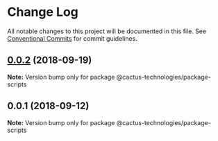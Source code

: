 # Change Log

All notable changes to this project will be documented in this file.
See [Conventional Commits](https://conventionalcommits.org) for commit guidelines.

<a name="0.0.2"></a>
## [0.0.2](https://github.com/CactusTechnologies/cactus-utils/compare/@cactus-technologies/package-scripts@0.0.1...@cactus-technologies/package-scripts@0.0.2) (2018-09-19)

**Note:** Version bump only for package @cactus-technologies/package-scripts





<a name="0.0.1"></a>
## 0.0.1 (2018-09-12)

**Note:** Version bump only for package @cactus-technologies/package-scripts

